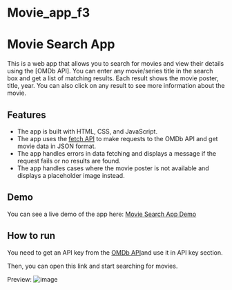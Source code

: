 # Movie_app_f3

# Movie Search App

This is a web app that allows you to search for movies and view their details using the [OMDb API]. You can enter any movie/series title in the search box and get a list of matching results. Each result shows the movie poster, title, year. You can also click on any result to see more information about the movie.

## Features

- The app is built with HTML, CSS, and JavaScript.
- The app uses the [fetch API](https://developer.mozilla.org/en-US/docs/Web/API/Fetch_API) to make requests to the 
 OMDb API and get movie data in JSON format.
- The app handles errors in data fetching and displays a message if the request fails or no results are found.
- The app handles cases where the movie poster is not available and displays a placeholder image instead.

## Demo

You can see a live demo of the app here: [Movie Search App Demo](https://shibasish3210.github.io/Movie_app_f3/)

## How to run

You need to get an API key from the [OMDb API](https://www.omdbapi.com/apikey.aspx)and use it in API key section.

Then, you can open this link and start searching for movies.


Preview:
![image](https://github.com/Shibasish3210/Movie_app_f3/assets/111530472/fbb48b1b-0aec-4608-b4c5-4b06e6314d21)
